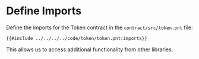 # Define Imports

Define the imports for the Token contract in the `contract/src/token.pnt` file:

```pint
{{#include ../../../../code/token/token.pnt:imports}}
```
This allows us to access additional functionality from other libraries.
